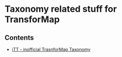 # Taxonomy related stuff for TransforMap

## Contents

* [iTT - inofficial TrasnforMap Taxonomy](iTT)




